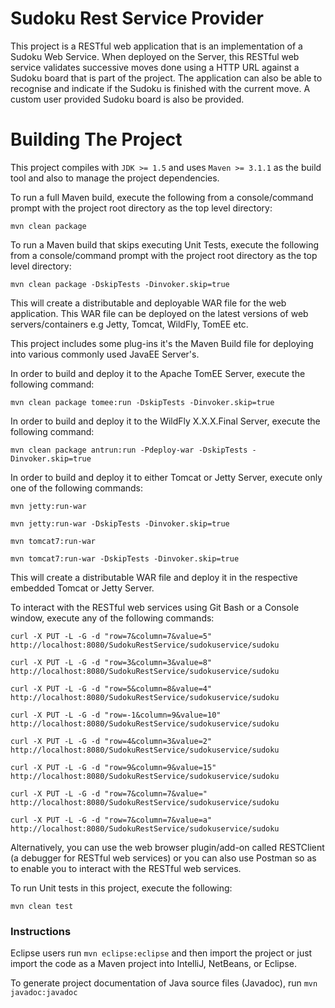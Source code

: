 Sudoku Rest Service Provider
=============================

This project is a RESTful web application that is an implementation of a Sudoku Web Service. When deployed on the Server, this RESTful web
service validates successive moves done using a HTTP URL against a Sudoku board that is part of the project. The application can also be able
to recognise and indicate if the Sudoku is finished with the current move. A custom user provided Sudoku board is also be provided.

Building The Project
====================

This project compiles with ```JDK >= 1.5``` and uses ```Maven >= 3.1.1``` as the build tool and also to manage the project dependencies.

To run a full Maven build, execute the following from a console/command prompt with the project root directory as the top level directory:

```mvn clean package```

To run a Maven build that skips executing Unit Tests, execute the following from a console/command prompt with the project root directory as the top level directory:

```mvn clean package -DskipTests -Dinvoker.skip=true```

This will create a distributable and deployable WAR file for the web application. This WAR file can be deployed on the latest versions of web servers/containers e.g Jetty, Tomcat, WildFly, TomEE etc.

This project includes some plug-ins it's the Maven Build file for deploying into various commonly used JavaEE Server's.

In order to build and deploy it to the Apache TomEE Server, execute the following command:

```mvn clean package tomee:run -DskipTests -Dinvoker.skip=true```

In order to build and deploy it to the WildFly X.X.X.Final Server, execute the following command:

```mvn clean package antrun:run -Pdeploy-war -DskipTests -Dinvoker.skip=true```

In order to build and deploy it to either Tomcat or Jetty Server, execute only one of the following commands:

```mvn jetty:run-war```

```mvn jetty:run-war -DskipTests -Dinvoker.skip=true```

```mvn tomcat7:run-war```

```mvn tomcat7:run-war -DskipTests -Dinvoker.skip=true```

This will create a distributable WAR file and deploy it in the respective embedded Tomcat or Jetty Server.

To interact with the RESTful web services using Git Bash or a Console window, execute any of the following commands:

`curl -X PUT -L -G -d "row=7&column=7&value=5" http://localhost:8080/SudokuRestService/sudokuservice/sudoku`

`curl -X PUT -L -G -d "row=3&column=3&value=8" http://localhost:8080/SudokuRestService/sudokuservice/sudoku`

`curl -X PUT -L -G -d "row=5&column=8&value=4" http://localhost:8080/SudokuRestService/sudokuservice/sudoku`

`curl -X PUT -L -G -d "row=-1&column=9&value=10" http://localhost:8080/SudokuRestService/sudokuservice/sudoku`

`curl -X PUT -L -G -d "row=4&column=3&value=2" http://localhost:8080/SudokuRestService/sudokuservice/sudoku`

`curl -X PUT -L -G -d "row=9&column=9&value=15" http://localhost:8080/SudokuRestService/sudokuservice/sudoku`

`curl -X PUT -L -G -d "row=7&column=7&value=" http://localhost:8080/SudokuRestService/sudokuservice/sudoku`

`curl -X PUT -L -G -d "row=7&column=7&value=a" http://localhost:8080/SudokuRestService/sudokuservice/sudoku`

Alternatively, you can use the web browser plugin/add-on called RESTClient (a debugger for RESTful web services) or you can also use Postman so as
to enable you to interact with the RESTful web services.

To run Unit tests in this project, execute the following:

```mvn clean test```

### Instructions

Eclipse users run `mvn eclipse:eclipse` and then import the project or just import the code as a Maven project into IntelliJ, NetBeans, or Eclipse.

To generate project documentation of Java source files (Javadoc), run `mvn javadoc:javadoc`